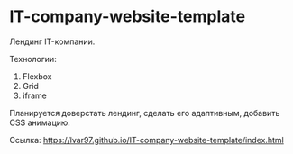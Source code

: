 # IT-company-website-template

Лендинг IT-компании.

Технологии:

1. Flexbox
2. Grid
3. iframe

Планируется доверстать лендинг, сделать его адаптивным, добавить CSS анимацию.

Ссылка: https://lvar97.github.io/IT-company-website-template/index.html
